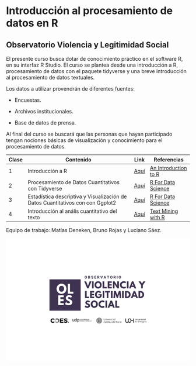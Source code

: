 # Introducción al procesamiento de datos en R

## Observatorio Violencia y Legitimidad Social

El presente curso busca dotar de conocimiento práctico en el software R, en su interfaz R Studio. El curso se plantea desde una introducción a R, procesamiento de datos con el paquete tidyverse y una breve introducción al procesamiento de datos textuales.

Los datos a utilizar provendrán de diferentes fuentes:

-   Encuestas.

-   Archivos institucionales.

-   Base de datos de prensa.

Al final del curso se buscará que las personas que hayan participado tengan nociones básicas de visualización y conocimiento para el procesamiento de datos.

| Clase | Contenido                                                                      | Link                                                    | Referencias                                                                |
|-----------------|-----------------|-----------------|----------------------|
| 1     | Introducción a R                                                               | [Aquí](https://matdknu.github.io/intro-r/clase1/clase1) | [An Introduction to R](https://intro2r.com "An Introduction to R [Libro]") |
| 2     | Procesamiento de Datos Cuantitativos con Tidyverse                             | [Aquí](https://matdknu.github.io/intro-r/clase2/clase2) | [R For Data Science](https://r4ds.had.co.nz/ "R For Data Science")         |
| 3     | Estadística descriptiva y Visualización de Datos Cuantitativos con con Ggplot2 | [Aquí](https://matdknu.github.io/intro-r/clase3/clase3) | [R For Data Science](https://r4ds.had.co.nz/ "R For Data Science")         |
| 4     | Introducción al anális cuantitativo del texto                                  | [Aquí](https://matdknu.github.io/intro-r/clase4/clase4) | [Text Mining with R](https://www.tidytextmining.com/)                      |

Equipo de trabajo: Matías Deneken, Bruno Rojas y Luciano Sáez.

![](images/oles_ok.jpg)
